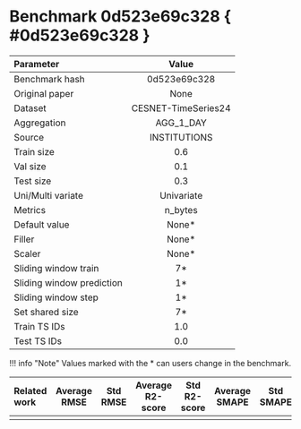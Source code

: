 # Benchmark 0d523e69c328 { #0d523e69c328 }

| Parameter | Value |
|:-----------------|:-----------------:|
| Benchmark hash |  0d523e69c328 |
| Original paper |  None |
| Dataset |  CESNET-TimeSeries24 |
| Aggregation |  AGG_1_DAY |
| Source |  INSTITUTIONS |
| Train size |  0.6 |
| Val size |  0.1 |
| Test size |  0.3 |
| Uni/Multi variate |  Univariate |
| Metrics |  n_bytes |
| Default value |  None* |
| Filler |  None* |
| Scaler |  None* |
| Sliding window train |  7* |
| Sliding window prediction |  1* |
| Sliding window step |  1* |
| Set shared size |  7* |
| Train TS IDs |  1.0 |
| Test TS IDs |  0.0 |

!!! info "Note"
    Values marked with the * can users change in the benchmark.

| Related work | Average RMSE | Std RMSE | Average R2-score | Std R2-score | Average SMAPE | Std SMAPE |
|:-----------------|:-----------------:|:-----------------:|:-----------------:|:-----------------:|:-----------------:|:-----------------:|
|  |   |  |  |  |  |  |
